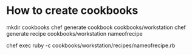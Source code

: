 # How to create cookbooks
mkdir cookbooks
chef generate cookbook cookbooks/workstation
chef generate recipe cookbooks/workstation nameofrecipe

chef exec ruby -c cookbooks/workstation/recipes/nameofrecipe.rb